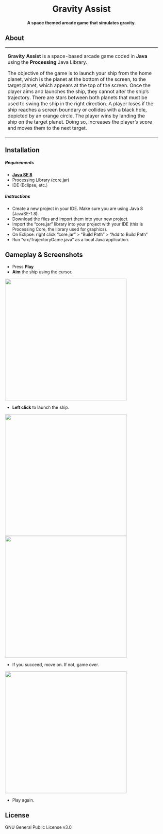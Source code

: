 <h1 align="center">
  Gravity Assist
</h1>

<h4 align="center">
A space themed arcade game that simulates gravity.
</h4>
  
## About

<table>
<tr>
<td>

**Gravity Assist** is a space-based arcade game coded in **Java** using the **Processing** Java Library. 
  
The objective of the game is to launch your ship from the home planet, which is the planet at the bottom of the screen, to the target planet, which appears at the top of the screen. Once the player aims and launches the ship, they cannot alter the ship’s trajectory. There are stars between both planets that must be used to swing the ship in the right direction. A player loses if the ship reaches a screen boundary or collides with a black hole, depicted by an orange circle. The player wins by landing the ship on the target planet. Doing so, increases the player’s score and moves them to the next target.
      
</td>
</tr>
</table>

## Installation

##### Requirements
* **[Java SE 8](https://www.oracle.com/java/technologies/javase/javase8-archive-downloads.html)**
* Processing Library (core.jar)
* IDE (Eclipse, etc.)

##### Instructions
* Create a new project in your IDE. Make sure you are using Java 8 (JavaSE-1.8).
* Download the files and import them into your new project.
* Import the “core.jar” library into your project with your IDE (this is Processing Core, the library used for graphics).
* On Eclipse: right click “core.jar” > “Build Path”  > “Add to Build Path”
* Run “src/TrajectoryGame.java” as a local Java application.

## Gameplay & Screenshots
* Press **Play**
* **Aim** the ship using the cursor.

<img src="https://user-images.githubusercontent.com/103907036/175786950-fa81d839-44e3-4604-96d4-ea541d2def40.png" width="400">

* **Left click** to launch the ship.

<img src="https://user-images.githubusercontent.com/103907036/175787104-f9e86aaf-e19a-462f-927a-fed495834215.png" width="400">

<img src="https://user-images.githubusercontent.com/103907036/175787230-54549951-a113-4c66-87c2-0357d44b2488.png" width="400">

* If you succeed, move on. If not, game over.

<img src="https://user-images.githubusercontent.com/103907036/175787281-9ec083c1-60b9-4550-bd6e-d6912667685e.png" width="400">

* Play again.

## License

GNU General Public License v3.0
